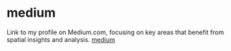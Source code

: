 # medium
Link to my profile on Medium.com, focusing on key areas that benefit from spatial insights and analysis.
[medium](https://medium.com/@obifrfr)
